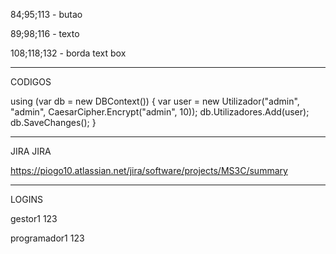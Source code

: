 84;95;113  -  butao

89;98;116  -  texto

108;118;132  -  borda text box

---------------------------------------------------------------------------------------------------
CODIGOS

using (var db = new DBContext())
{
    var user = new Utilizador("admin", "admin", CaesarCipher.Encrypt("admin", 10));
    db.Utilizadores.Add(user);
    db.SaveChanges();
}

---------------------------------------------------------------------------------------------------
JIRA JIRA

https://piogo10.atlassian.net/jira/software/projects/MS3C/summary

---------------------------------------------------------------------------------------------------
LOGINS

gestor1
123

programador1
123
